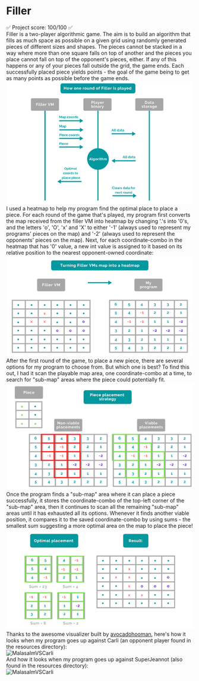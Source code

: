 # Filler
✅  Project score: 100/100  ✅  
Filler is a two-player algorithmic game. The aim is to build an algorithm that fills as much space as possible on a given grid using randomly generated pieces of different sizes and shapes. The pieces cannot be stacked in a way where more than one square falls on top of another and the pieces you place cannot fall on top of the opponent's pieces, either. If any of this happens or any of your pieces fall outside the grid, the game ends. Each successfully placed piece yields points - the goal of the game being to get as many points as possible before the game ends.  
![FillerRound](./RMSrcs/FillerRound.png)  
I used a heatmap to help my program find the optimal place to place a piece. For each round of the game that's played, my program first converts the map received from the filler VM into heatmap by changing '.'s into '0's, and the letters 'o', 'O', 'x' and 'X' to either '-1' (always used to represent my programs' pieces on the map) and '-2' (always used to represent the opponents' pieces on the map). Next, for each coordinate-combo in the heatmap that has '0' value, a new int value is assigned to it based on its relative position to the nearest opponent-owned coordinate:  
![FillerHeatmap](./RMSrcs/FillerHeatmap.png)  
After the first round of the game, to place a new piece, there are several options for my program to choose from. But which one is best? To find this out, I had it scan the playable map area, one coordinate-combo at a time, to search for "sub-map" areas where the piece could potentially fit.  
![FillerPlacement](./RMSrcs/FillerPlacement.png)  
Once the program finds a "sub-map" area where it can place a piece successfully, it stores the coordinate-combo of the top-left corner of the "sub-map" area, then it continues to scan all the remaining "sub-map" areas until it has exhausted all its options. Whenever it finds another viable position, it compares it to the saved coordinate-combo by using sums - the smallest sum suggesting a more optimal area on the map to place the piece!  
![FillerResult](./RMSrcs/Result.png)  
Thanks to the awesome visualizer built by [avocadohooman](https://github.com/avocadohooman/42-filler), here's how it looks when my program goes up against Carli (an opponent player found in the resources directory):  
![MalasalmVSCarli](./RMSrcs/MvsC.gif)  
And how it looks when my program goes up against SuperJeannot (also found in the resources directory):  
![MalasalmVSCarli](./RMSrcs/MvsSJ.gif)  

